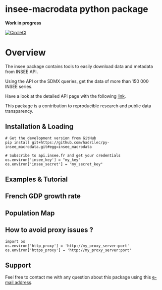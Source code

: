 insee-macrodata python package
=======

**Work in progress**


[![CircleCI](https://circleci.com/gh/hadrilec/py-insee_macrodata.svg?style=shield)](https://circleci.com/gh/hadrilec/py-insee_macrodata)



# Overview

The insee package contains tools to easily download data and metadata from INSEE API. 

Using the API or the SDMX queries, get the data of more than 150 000 INSEE series.

Have a look at the detailed API page with the following [link](https://api.insee.fr/catalogue/).

This package is a contribution to reproducible research and public data transparency.

## Installation & Loading

```
# Get the development version from GitHub
pip install git+https://github.com/hadrilec/py-insee_macrodata.git#egg=insee_macrodata

# Subscribe to api.insee.fr and get your credentials
os.environ['insee_key'] = "my_key"
os.environ['insee_secret'] = "my_secret_key"

```
## Examples & Tutorial

## French GDP growth rate

## Population Map

## How to avoid proxy issues ?

```
import os 
os.environ['http_proxy'] = 'http://my_proxy_server:port'
os.environ['https_proxy'] = 'http://my_proxy_server:port'
```

## Support
Feel free to contact me with any question about this package using this [e-mail address](mailto:hadrien.leclerc@insee.fr?subject=[py-package][inseeMacroData]).
